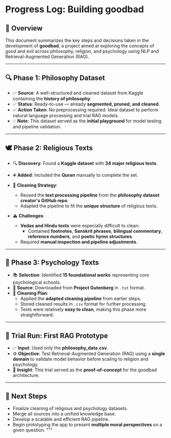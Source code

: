 # Progress Log: Building **goodbad**

## 📌 Overview
This document summarizes the key steps and decisions taken in the development of **goodbad**, a project aimed at exploring the concepts of good and evil across philosophy, religion, and psychology using NLP and Retrieval-Augmented Generation (RAG).

---

## 🔍 Phase 1: Philosophy Dataset

- ✅ **Source**: A well-structured and cleaned dataset from Kaggle containing the **history of philosophy**.
- ✅ **Status**: Ready-to-use — already **segmented, pruned, and cleaned**.
- ✅ **Action Taken**: No preprocessing required. Ideal dataset to perform natural language processing and trial RAG models.
- 💡 **Note**: This dataset served as the **initial playground** for model testing and pipeline validation.

---

## 🕊️ Phase 2: Religious Texts

- 🔍 **Discovery**: Found a **Kaggle dataset** with **34 major religious texts**.
- ➕ **Added**: Included the **Quran** manually to complete the set.
- 🧹 **Cleaning Strategy**:  
  - Reused the **text processing pipeline** from the **philosophy dataset creator's GitHub repo**.
  - Adapted the pipeline to fit the **unique structure** of religious texts.

- ⚠️ **Challenges**:
  - **Vedas and Hindu texts** were especially difficult to clean:
    - Contained **footnotes**, **Sanskrit phrases**, **bilingual commentary**, **reference numbers**, and **poetic hymn structures**.
  - Required **manual inspection and pipeline adjustments**.

---

## 🧠 Phase 3: Psychology Texts

- 📚 **Selection**: Identified **15 foundational works** representing core psychological schools.
- 🧲 **Source**: Downloaded from **Project Gutenberg** in `.txt` format.
- 🧼 **Cleaning Plan**:
  - Applied the **adapted cleaning pipeline** from earlier steps.
  - Stored cleaned results in `.csv` format for further processing.
  - Texts were relatively **easy to clean**, making this phase more straightforward.

---

## 🚀 Trial Run: First RAG Prototype

- ✅ **Input**: Used only the **philosophy_data.csv**.
- ⚙️ **Objective**: Test Retrieval-Augmented Generation (RAG) using a **single domain** to validate model behavior before scaling to religion and psychology.
- 🔬 **Insight**: This trial served as the **proof-of-concept** for the goodbad architecture.

---

## 📁 Next Steps

- Finalize cleaning of religious and psychology datasets.
- Merge all sources into a unified knowledge base.
- Develop a scalable and efficient RAG pipeline.
- Begin prototyping the app to present **multiple moral perspectives** on a given question.
"""
